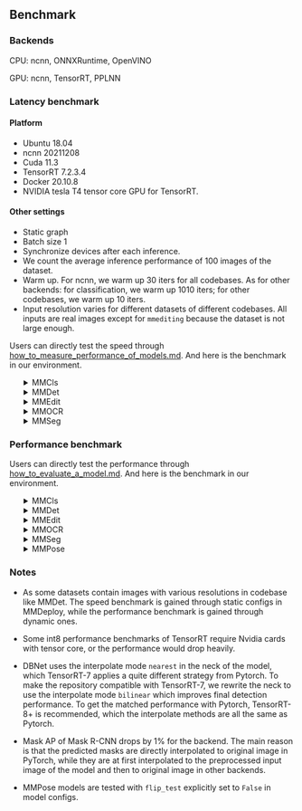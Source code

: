 ## Benchmark

### Backends
CPU: ncnn, ONNXRuntime, OpenVINO

GPU: ncnn, TensorRT, PPLNN

### Latency benchmark
#### Platform
- Ubuntu 18.04
- ncnn 20211208
- Cuda 11.3
- TensorRT 7.2.3.4
- Docker 20.10.8
- NVIDIA tesla T4 tensor core GPU for TensorRT.

#### Other settings
- Static graph
- Batch size 1
- Synchronize devices after each inference.
- We count the average inference performance of 100 images of the dataset.
- Warm up. For ncnn, we warm up 30 iters for all codebases. As for other backends: for classification, we warm up 1010 iters; for other codebases, we warm up 10 iters.
- Input resolution varies for different datasets of different codebases. All inputs are real images except for `mmediting` because the dataset is not large enough.


Users can directly test the speed through [how_to_measure_performance_of_models.md](tutorials/how_to_measure_performance_of_models.md). And here is the benchmark in our environment.
<details>
<summary style="margin-left: 25px;">MMCls</summary>
<div style="margin-left: 25px;">

<table class="docutils">
<thead>
  <tr>
    <th align="center" colspan="3">MMCls</th>
    <th align="center" colspan="12">TensorRT</th>
    <th align="center" colspan="2">PPLNN</th>
    <th align="center" colspan="4">NCNN</th>
    <th></th>
  </tr>
</thead>
<tbody>
  <tr>
    <td align="center" rowspan="3">Model</td>
    <td align="center" rowspan="3">Dataset</td>
    <td align="center" rowspan="3">Input</td>
    <td align="center" colspan="6">T4</td>
    <td align="center" colspan="4">JetsonNano2GB</td>
    <td align="center" colspan="2">Jetson TX2</td>
    <td align="center" colspan="2">T4</td>
    <td align="center" colspan="2">SnapDragon888</td>
    <td align="center" colspan="2">Adreno660</td>
    <td rowspan="3">model config file</td>
  </tr>
  <tr>
    <td align="center" colspan="2">fp32</td>
    <td align="center" colspan="2">fp16</td>
    <td align="center" colspan="2">int8</td>
    <td align="center" colspan="2">fp32</td>
    <td align="center" colspan="2">fp16</td>
    <td align="center" colspan="2">fp32</td>
    <td align="center" colspan="2">fp16</td>
    <td align="center" colspan="2">fp32</td>
    <td align="center" colspan="2">fp32</td>
  </tr>
  <tr>
    <td align="center">latency (ms)</td>
    <td align="center">FPS</td>
    <td align="center">latency (ms)</td>
    <td align="center">FPS</td>
    <td align="center">latency (ms)</td>
    <td align="center">FPS</td>
    <td align="center">latency (ms)</td>
    <td align="center">FPS</td>
    <td align="center">latency (ms)</td>
    <td align="center">FPS</td>
    <td align="center">latency (ms)</td>
    <td align="center">FPS</td>
    <td align="center">latency (ms)</td>
    <td align="center">FPS</td>
    <td align="center">latency (ms)</td>
    <td align="center">FPS</td>
    <td align="center">latency (ms)</td>
    <td align="center">FPS</td>
  </tr>
  <tr>
    <td align="center">ResNet</td>
    <td align="center">ImageNet</td>
    <td align="center">1x3x224x224</td>
    <td align="center">2.97</td>
    <td align="center">336.90</td>
    <td align="center">1.26</td>
    <td align="center">791.89</td>
    <td align="center">1.21</td>
    <td align="center">829.66</td>
    <td align="center">59.32</td>
    <td align="center">16.86</td>
    <td align="center">30.54</td>
    <td align="center">32.75</td>
    <td align="center">24.13</td>
    <td align="center">41.44</td>
    <td align="center">1.30</td>
    <td align="center">768.28</td>
    <td align="center">33.91</td>
    <td align="center">29.49</td>
    <td align="center">25.93</td>
    <td align="center">38.57</td>
    <td>$MMCLS_DIR/configs/resnet/resnet50_b32x8_imagenet.py</td>
  </tr>
  <tr>
    <td align="center">ResNeXt</td>
    <td align="center">ImageNet</td>
    <td align="center">1x3x224x224</td>
    <td align="center">4.31</td>
    <td align="center">231.93</td>
    <td align="center">1.42</td>
    <td align="center">703.42</td>
    <td align="center">1.37</td>
    <td align="center">727.42</td>
    <td align="center">88.10</td>
    <td align="center">11.35</td>
    <td align="center">49.18</td>
    <td align="center">20.13</td>
    <td align="center">37.45</td>
    <td align="center">26.70</td>
    <td align="center">1.36</td>
    <td align="center">737.67</td>
    <td align="center">133.44</td>
    <td align="center">7.49</td>
    <td align="center">69.38</td>
    <td align="center">14.41</td>
    <td>$MMCLS_DIR/configs/resnext/resnext50_32x4d_b32x8_imagenet.py</td>
  </tr>
  <tr>
    <td align="center">SE-ResNet</td>
    <td align="center">ImageNet</td>
    <td align="center">1x3x224x224</td>
    <td align="center">3.41</td>
    <td align="center">293.64</td>
    <td align="center">1.66</td>
    <td align="center">600.73</td>
    <td align="center">1.51</td>
    <td align="center">662.90</td>
    <td align="center">74.59</td>
    <td align="center">13.41</td>
    <td align="center">48.78</td>
    <td align="center">20.50</td>
    <td align="center">29.62</td>
    <td align="center">33.76</td>
    <td align="center">1.91</td>
    <td align="center">524.07</td>
    <td align="center">107.84</td>
    <td align="center">9.27</td>
    <td align="center">80.85</td>
    <td align="center">12.37</td>
    <td>$MMCLS_DIR/configs/seresnet/seresnet50_b32x8_imagenet.py</td>
  </tr>
  <tr>
    <td align="center">ShuffleNetV2</td>
    <td align="center">ImageNet</td>
    <td align="center">1x3x224x224</td>
    <td align="center">1.37</td>
    <td align="center">727.94</td>
    <td align="center">1.19</td>
    <td align="center">841.36</td>
    <td align="center">1.13</td>
    <td align="center">883.47</td>
    <td align="center">15.26</td>
    <td align="center">65.54</td>
    <td align="center">10.23</td>
    <td align="center">97.77</td>
    <td align="center">7.37</td>
    <td align="center">135.73</td>
    <td align="center">4.69</td>
    <td align="center">213.33</td>
    <td align="center">9.55</td>
    <td align="center">104.71</td>
    <td align="center">10.66</td>
    <td align="center">93.81</td>
    <td>$MMCLS_DIR/configs/shufflenet_v2/shufflenet_v2_1x_b64x16_linearlr_bn_nowd_imagenet.py</td>
  </tr>
</tbody>
</table>

</div>
</details>

<details>
<summary style="margin-left: 25px;">MMDet</summary>
<div style="margin-left: 25px;">

<table class="docutils">
<thead>
  <tr>
    <th align="center" colspan="3">MMDet</th>
    <th align="center" colspan="8">TensorRT</th>
    <th align="center" colspan="2">PPLNN</th>
    <th></th>
  </tr>
</thead>
<tbody>
  <tr>
    <td align="center" rowspan="3">Model</td>
    <td align="center" rowspan="3">Dataset</td>
    <td align="center" rowspan="3">Input</td>
    <td align="center" colspan="6">T4</td>
    <td align="center" colspan="2">Jetson TX2</td>
    <td align="center" colspan="2">T4</td>
    <td rowspan="3">model config file</td>
  </tr>
  <tr>
    <td align="center" colspan="2">fp32</td>
    <td align="center" colspan="2">fp16</td>
    <td align="center" colspan="2">int8</td>
    <td align="center" colspan="2">fp32</td>
    <td align="center" colspan="2">fp16</td>
  </tr>
  <tr>
    <td align="center">latency (ms)</td>
    <td align="center">FPS</td>
    <td align="center">latency (ms)</td>
    <td align="center">FPS</td>
    <td align="center">latency (ms)</td>
    <td align="center">FPS</td>
    <td align="center">latency (ms)</td>
    <td align="center">FPS</td>
    <td align="center">latency (ms)</td>
    <td align="center">FPS</td>
  </tr>
  <tr>
    <td align="center">YOLOv3</td>
    <td align="center">COCO</td>
    <td align="center">1x3x320x320</td>
    <td align="center">14.76</td>
    <td align="center">67.76</td>
    <td align="center">24.92</td>
    <td align="center">40.13</td>
    <td align="center">24.92</td>
    <td align="center">40.13</td>
    <td align="center">-</td>
    <td align="center">-</td>
    <td align="center">18.07</td>
    <td align="center">55.35</td>
    <td>$MMDET_DIR/configs/yolo/yolov3_d53_320_273e_coco.py</td>
  </tr>
  <tr>
    <td align="center">SSD-Lite</td>
    <td align="center">COCO</td>
    <td align="center">1x3x320x320</td>
    <td align="center">8.84</td>
    <td align="center">113.12</td>
    <td align="center">9.21</td>
    <td align="center">108.56</td>
    <td align="center">8.04</td>
    <td align="center">124.38</td>
    <td align="center">1.28</td>
    <td align="center">1.28</td>
    <td align="center">19.72</td>
    <td align="center">50.71</td>
    <td>$MMDET_DIR/configs/ssd/ssdlite_mobilenetv2_scratch_600e_coco.py</td>
  </tr>
  <tr>
    <td align="center">RetinaNet</td>
    <td align="center">COCO</td>
    <td align="center">1x3x800x1344</td>
    <td align="center">97.09</td>
    <td align="center">10.30</td>
    <td align="center">25.79</td>
    <td align="center">38.78</td>
    <td align="center">16.88</td>
    <td align="center">59.23</td>
    <td align="center">780.48</td>
    <td align="center">1.28</td>
    <td align="center">38.34</td>
    <td align="center">26.08</td>
    <td>$MMDET_DIR/configs/retinanet/retinanet_r50_fpn_1x_coco.py</td>
  </tr>
  <tr>
    <td align="center">FCOS</td>
    <td align="center">COCO</td>
    <td align="center">1x3x800x1344</td>
    <td align="center">84.06</td>
    <td align="center">11.90</td>
    <td align="center">23.15</td>
    <td align="center">43.20</td>
    <td align="center">17.68</td>
    <td align="center">56.57</td>
    <td align="center">-</td>
    <td align="center">-</td>
    <td align="center">-</td>
    <td align="center">-</td>
    <td>$MMDET_DIR/configs/fcos/fcos_r50_caffe_fpn_gn-head_1x_coco.py</td>
  </tr>
  <tr>
    <td align="center">FSAF</td>
    <td align="center">COCO</td>
    <td align="center">1x3x800x1344</td>
    <td align="center">82.96</td>
    <td align="center">12.05</td>
    <td align="center">21.02</td>
    <td align="center">47.58</td>
    <td align="center">13.50</td>
    <td align="center">74.08</td>
    <td align="center">-</td>
    <td align="center">-</td>
    <td align="center">30.41</td>
    <td align="center">32.89</td>
    <td>$MMDET_DIR/configs/fsaf/fsaf_r50_fpn_1x_coco.py</td>
  </tr>
  <tr>
    <td align="center">Faster-RCNN</td>
    <td align="center">COCO</td>
    <td align="center">1x3x800x1344</td>
    <td align="center">88.08</td>
    <td align="center">11.35</td>
    <td align="center">26.52</td>
    <td align="center">37.70</td>
    <td align="center">19.14</td>
    <td align="center">52.23</td>
    <td align="center">733.81</td>
    <td align="center">1.36</td>
    <td align="center">65.40</td>
    <td align="center">15.29</td>
    <td>$MMDET_DIR/configs/faster_rcnn/faster_rcnn_r50_fpn_1x_coco.py</td>
  </tr>
  <tr>
    <td align="center">Mask-RCNN</td>
    <td align="center">COCO</td>
    <td align="center">1x3x800x1344</td>
    <td align="center">104.83</td>
    <td align="center">9.54</td>
    <td align="center">58.27</td>
    <td align="center">17.16</td>
    <td align="center">-</td>
    <td align="center">-</td>
    <td align="center">-</td>
    <td align="center">-</td>
    <td align="center">86.80</td>
    <td align="center">11.52</td>
    <td>$MMDET_DIR/configs/mask_rcnn/mask_rcnn_r50_fpn_1x_coco.py</td>
  </tr>
</tbody>
</table>
<table class="docutils">
<thead>
  <tr>
    <th align="center" colspan="3">MMDet</th>
    <th align="center" colspan="4">NCNN</th>
    <th align="center"></th>
  </tr>
</thead>
<tbody>
  <tr>
    <td align="center" rowspan="3">Model</td>
    <td align="center" rowspan="3">Dataset</td>
    <td align="center" rowspan="3">Input</td>
    <td align="center" colspan="2">SnapDragon888</td>
    <td align="center" colspan="2">Adreno660</td>
    <td rowspan="3">model config file</td>
  </tr>
  <tr>
    <td align="center" colspan="2">fp32</td>
    <td align="center" colspan="2">fp32</td>
  </tr>
  <tr>
    <td align="center">latency (ms)</td>
    <td align="center">FPS</td>
    <td align="center">latency (ms)</td>
    <td align="center">FPS</td>
  </tr>
  <tr>
    <td align="center">MobileNetv2-YOLOv3</td>
    <td align="center">COCO</td>
    <td align="center">1x3x320x320</td>
    <td align="center">48.57</td>
    <td align="center">20.59</td>
    <td align="center">66.55</td>
    <td align="center">15.03</td>
    <td>$MMDET_DIR/configs/yolo/yolov3_mobilenetv2_mstrain-416_300e_coco.py</td>
  </tr>
  <tr>
    <td align="center">SSD-Lite</td>
    <td align="center">COCO</td>
    <td align="center">1x3x320x320</td>
    <td align="center">44.91</td>
    <td align="center">22.27</td>
    <td align="center">66.19</td>
    <td align="center">15.11</td>
    <td>$MMDET_DIR/configs/ssd/ssdlite_mobilenetv2_scratch_600e_coco.py</td>
  </tr>
  <tr>
    <td align="center">YOLOX</td>
    <td align="center">COCO</td>
    <td align="center">1x3x416x416</td>
    <td align="center">111.60</td>
    <td align="center">8.96</td>
    <td align="center">134.50</td>
    <td align="center">7.43</td>
    <td>$MMDET_DIR/configs/yolox/yolox_tiny_8x8_300e_coco.py</td>
  </tr>
</tbody>
</table>
</div>
</details>

<details>
<summary style="margin-left: 25px;">MMEdit</summary>
<div style="margin-left: 25px;">

<table class="docutils">
<thead>
  <tr>
    <th align="center" colspan="2">MMEdit</th>
    <th align="center" colspan="8">TensorRT</th>
    <th align="center" colspan="2">PPLNN</th>
    <th></th>
  </tr>
</thead>
<tbody>
  <tr>
    <td align="center" rowspan="3">Model</td>
    <td align="center" rowspan="3">Input</td>
    <td align="center" colspan="6">T4</td>
    <td align="center" colspan="2">Jetson TX2</td>
    <td align="center" colspan="2">T4</td>
    <td rowspan="3">model config file</td>
  </tr>
  <tr>
    <td align="center" colspan="2">fp32</td>
    <td align="center" colspan="2">fp16</td>
    <td align="center" colspan="2">int8</td>
    <td align="center" colspan="2">fp32</td>
    <td align="center" colspan="2">fp16</td>
  </tr>
  <tr>
    <td align="center">latency (ms)</td>
    <td align="center">FPS</td>
    <td align="center">latency (ms)</td>
    <td align="center">FPS</td>
    <td align="center">latency (ms)</td>
    <td align="center">FPS</td>
    <td align="center">latency (ms)</td>
    <td align="center">FPS</td>
    <td align="center">latency (ms)</td>
    <td align="center">FPS</td>
  </tr>
  <tr>
    <td align="center">ESRGAN</td>
    <td align="center">1x3x32x32</td>
    <td align="center">12.64</td>
    <td align="center">79.14</td>
    <td align="center">12.42</td>
    <td align="center">80.50</td>
    <td align="center">12.45</td>
    <td align="center">80.35</td>
    <td align="center">-</td>
    <td align="center">-</td>
    <td align="center">7.67</td>
    <td align="center">130.39</td>
    <td>$MMEDIT_DIR/configs/restorers/esrgan/esrgan_psnr_x4c64b23g32_g1_1000k_div2k.py</td>
  </tr>
  <tr>
    <td align="center">SRCNN</td>
    <td align="center">1x3x32x32</td>
    <td align="center">0.70</td>
    <td align="center">1436.47</td>
    <td align="center">0.35</td>
    <td align="center">2836.62</td>
    <td align="center">0.26</td>
    <td align="center">3850.45</td>
    <td align="center">58.86</td>
    <td align="center">16.99</td>
    <td align="center">0.56</td>
    <td align="center">1775.11</td>
    <td>$MMEDIT_DIR/configs/restorers/srcnn/srcnn_x4k915_g1_1000k_div2k.py</td>
  </tr>
</tbody>
</table>

</div>
</details>

<details>
<summary style="margin-left: 25px;">MMOCR</summary>
<div style="margin-left: 25px;">
<table class="docutils">
<thead>
  <tr>
    <th align="center" colspan="3">MMOCR</th>
    <th align="center" colspan="6">TensorRT</th>
    <th align="center" colspan="2">PPLNN</th>
    <th align="center" colspan="4">NCNN</th>
    <th align="center"></th>
  </tr>
</thead>
<tbody>
  <tr>
    <td align="center" rowspan="3">Model</td>
    <td align="center" rowspan="3">Dataset</td>
    <td align="center" rowspan="3">Input</td>
    <td align="center" colspan="6">T4</td>
    <td align="center" colspan="2">T4</td>
    <td align="center" colspan="2">SnapDragon888</td>
    <td align="center" colspan="2">Adreno660</td>
    <td rowspan="3">model config file</td>
  </tr>
  <tr>
    <td align="center" colspan="2">fp32</td>
    <td align="center" colspan="2">fp16</td>
    <td align="center" colspan="2">int8</td>
    <td align="center" colspan="2">fp16</td>
    <td align="center" colspan="2">fp32</td>
    <td align="center" colspan="2">fp32</td>
  </tr>
  <tr>
    <td align="center">latency (ms)</td>
    <td align="center">FPS</td>
    <td align="center">latency (ms)</td>
    <td align="center">FPS</td>
    <td align="center">latency (ms)</td>
    <td align="center">FPS</td>
    <td align="center">latency (ms)</td>
    <td align="center">FPS</td>
    <td align="center">latency (ms)</td>
    <td align="center">FPS</td>
    <td align="center">latency (ms)</td>
    <td align="center">FPS</td>
  </tr>
    <tr>
    <td align="center">DBNet</td>
    <td align="center">ICDAR2015</td>
    <td align="center">1x3x640x640</td>
    <td align="center">10.70</td>
    <td align="center">93.43</td>
    <td align="center">5.62</td>
    <td align="center">177.78</td>
    <td align="center">5.00</td>
    <td align="center">199.85</td>
    <td align="center">34.84</td>
    <td align="center">28.70</td>
    <td align="center">-</td>
    <td align="center">-</td>
    <td align="center">-</td>
    <td align="center">-</td>
    <td>$MMOCR_DIR/configs/textdet/dbnet/dbnet_r18_fpnc_1200e_icdar2015.py</td>
  </tr>
  <tr>
    <td align="center">CRNN</td>
    <td align="center">IIIT5K</td>
    <td align="center">1x1x32x32</td>
    <td align="center">1.93 </td>
    <td align="center">518.28</td>
    <td align="center">1.40</td>
    <td align="center">713.88</td>
    <td align="center">1.36</td>
    <td align="center">736.79</td>
    <td align="center">-</td>
    <td align="center">-</td>
    <td align="center">10.57</td>
    <td align="center">94.64</td>
    <td align="center">20.00</td>
    <td align="center">50.00</td>
    <td>$MMOCR_DIR/configs/textrecog/crnn/crnn_academic_dataset.py</td>
</tbody>
</table>
</div>
</details>

<details>
<summary style="margin-left: 25px;">MMSeg</summary>
<div style="margin-left: 25px;">

<table class="docutils">
<thead>
  <tr>
    <th align="center" colspan="3">MMSeg</th>
    <th align="center" colspan="8">TensorRT</th>
    <th align="center" colspan="2">PPLNN</th>
    <th></th>
  </tr>
</thead>
<tbody>
  <tr>
    <td align="center" rowspan="3">Model</td>
    <td align="center" rowspan="3">Dataset</td>
    <td align="center" rowspan="3">Input</td>
    <td align="center" colspan="6">T4</td>
    <td align="center" colspan="2">Jetson TX2</td>
    <td align="center" colspan="2">T4</td>
    <td rowspan="3">model config file</td>
  </tr>
  <tr>
    <td align="center" colspan="2">fp32</td>
    <td align="center" colspan="2">fp16</td>
    <td align="center" colspan="2">int8</td>
    <td align="center" colspan="2">fp32</td>
    <td align="center" colspan="2">fp16</td>
  </tr>
  <tr>
    <td align="center">latency (ms)</td>
    <td align="center">FPS</td>
    <td align="center">latency (ms)</td>
    <td align="center">FPS</td>
    <td align="center">latency (ms)</td>
    <td align="center">FPS</td>
    <td align="center">latency (ms)</td>
    <td align="center">FPS</td>
    <td align="center">latency (ms)</td>
    <td align="center">FPS</td>
  </tr>
  <tr>
    <td align="center">FCN</td>
    <td align="center">Cityscapes</td>
    <td align="center">1x3x512x1024</td>
    <td align="center">128.42</td>
    <td align="center">7.79</td>
    <td align="center">23.97</td>
    <td align="center">41.72</td>
    <td align="center">18.13</td>
    <td align="center">55.15</td>
    <td align="center">1682.54</td>
    <td align="center">0.59</td>
    <td align="center">27.00</td>
    <td align="center">37.04</td>
    <td>$MMSEG_DIR/configs/fcn/fcn_r50-d8_512x1024_40k_cityscapes.py</td>
  </tr>
  <tr>
    <td align="center">PSPNet</td>
    <td align="center">Cityscapes</td>
    <td align="center">1x3x512x1024</td>
    <td align="center">119.77</td>
    <td align="center">8.35</td>
    <td align="center">24.10</td>
    <td align="center">41.49</td>
    <td align="center">16.33</td>
    <td align="center">61.23</td>
    <td align="center">1586.19</td>
    <td align="center">0.63</td>
    <td align="center">27.26</td>
    <td align="center">36.69</td>
    <td>$MMSEG_DIR/configs/pspnet/pspnet_r50-d8_512x1024_80k_cityscapes.py</td>
  </tr>
  <tr>
    <td align="center">DeepLabV3</td>
    <td align="center">Cityscapes</td>
    <td align="center">1x3x512x1024</td>
    <td align="center">226.75</td>
    <td align="center">4.41</td>
    <td align="center">31.80</td>
    <td align="center">31.45</td>
    <td align="center">19.85</td>
    <td align="center">50.38</td>
    <td align="center">-</td>
    <td align="center">-</td>
    <td align="center">36.01</td>
    <td align="center">27.77</td>
    <td>$MMSEG_DIR/configs/deeplabv3/deeplabv3_r50-d8_512x1024_80k_cityscapes.py</td>
  </tr>
  <tr>
    <td align="center">DeepLabV3+</td>
    <td align="center">Cityscapes</td>
    <td align="center">1x3x512x1024</td>
    <td align="center">151.25</td>
    <td align="center">6.61</td>
    <td align="center">47.03</td>
    <td align="center">21.26</td>
    <td align="center">50.38</td>
    <td align="center">26.67</td>
    <td align="center">2534.96</td>
    <td align="center">0.39</td>
    <td align="center">34.80</td>
    <td align="center">28.74</td>
    <td>$MMSEG_DIR/configs/deeplabv3plus/deeplabv3plus_r50-d8_512x1024_80k_cityscapes.py</td>
  </tr>
</tbody>
</table>

</div>
</details>

### Performance benchmark

Users can directly test the performance through [how_to_evaluate_a_model.md](tutorials/how_to_evaluate_a_model.md). And here is the benchmark in our environment.

<details>
<summary style="margin-left: 25px;">MMCls</summary>
<div style="margin-left: 25px;">

<table class="docutils">
<thead>
  <tr>
    <th align="center" colspan="3">MMCls</th>
    <th align="center">PyTorch</th>
    <th align="center">TorchScript</th>
    <th align="center">ONNX Runtime</th>
    <th align="center" colspan="3">TensorRT</th>
    <th align="center">PPLNN</th>
    <th align="center"></th>
  </tr>
</thead>
<tbody>
  <tr>
    <td align="center">Model</td>
    <td align="center">Task</td>
    <td align="center">Metrics</td>
    <td align="center">fp32</td>
    <td align="center">seresnet</td>
    <td align="center">fp32</td>
    <td align="center">fp32</td>
    <td align="center">fp16</td>
    <td align="center">int8</td>
    <td align="center">fp16</td>
    <td>model config file</td>
  </tr>
  <tr>
    <td align="center" rowspan="2">ResNet-18</td>
    <td align="center" rowspan="2">Classification</td>
    <td align="center">top-1</td>
    <td align="center">69.90</td>
    <td align="center">69.90</td>
    <td align="center">69.88</td>
    <td align="center">69.88</td>
    <td align="center">69.86</td>
    <td align="center">69.86</td>
    <td align="center">69.86</td>
    <td rowspan="2">$MMCLS_DIR/configs/resnet/resnet18_b32x8_imagenet.py</td>
  </tr>
  <tr>
    <td align="center">top-5</td>
    <td align="center">89.43</td>
    <td align="center">89.43</td>
    <td align="center">89.34</td>
    <td align="center">89.34</td>
    <td align="center">89.33</td>
    <td align="center">89.38</td>
    <td align="center">89.34</td>
  </tr>
  <tr>
    <td align="center" rowspan="2">ResNeXt-50</td>
    <td align="center" rowspan="2">Classification</td>
    <td align="center">top-1</td>
    <td align="center">77.90</td>
    <td align="center">77.90</td>
    <td align="center">77.90</td>
    <td align="center">77.90</td>
    <td align="center">-</td>
    <td align="center">77.78</td>
    <td align="center">77.89</td>
    <td rowspan="2">$MMCLS_DIR/configs/resnext/resnext50_32x4d_b32x8_imagenet.py</td>
  </tr>
  <tr>
    <td align="center">top-5</td>
    <td align="center">93.66</td>
    <td align="center">93.66</td>
    <td align="center">93.66</td>
    <td align="center">93.66</td>
    <td align="center">-</td>
    <td align="center">93.64</td>
    <td align="center">93.65</td>
  </tr>
  <tr>
    <td align="center" rowspan="2">SE-ResNet-50</td>
    <td align="center" rowspan="2">Classification</td>
    <td align="center">top-1</td>
    <td align="center">77.74</td>
    <td align="center">77.74</td>
    <td align="center">77.74</td>
    <td align="center">77.74</td>
    <td align="center">77.75</td>
    <td align="center">77.63</td>
    <td align="center">77.73</td>
    <td rowspan="2">$MMCLS_DIR/configs/resnext/resnext50_32x4d_b32x8_imagenet.py</td>
  </tr>
  <tr>
    <td align="center">top-5</td>
    <td align="center">93.84</td>
    <td align="center">93.84</td>
    <td align="center">93.84</td>
    <td align="center">93.84</td>
    <td align="center">93.83</td>
    <td align="center">93.72</td>
    <td align="center">93.84</td>
  </tr>
  <tr>
    <td align="center" rowspan="2">ShuffleNetV1 1.0x</td>
    <td align="center" rowspan="2">Classification</td>
    <td align="center">top-1</td>
    <td align="center">68.13</td>
    <td align="center">68.13</td>
    <td align="center">68.13</td>
    <td align="center">68.13</td>
    <td align="center">68.13</td>
    <td align="center">67.71</td>
    <td align="center">68.11</td>
    <td rowspan="2">$MMCLS_DIR/configs/shufflenet_v1/shufflenet_v1_1x_b64x16_linearlr_bn_nowd_imagenet.py</td>
  </tr>
  <tr>
    <td align="center">top-5</td>
    <td align="center">87.81</td>
    <td align="center">87.81</td>
    <td align="center">87.81</td>
    <td align="center">87.81</td>
    <td align="center">87.81</td>
    <td align="center">87.58</td>
    <td align="center">87.80</td>
  </tr>
  <tr>
    <td align="center" rowspan="2">ShuffleNetV2 1.0x</td>
    <td align="center" rowspan="2">Classification</td>
    <td align="center">top-1</td>
    <td align="center">69.55</td>
    <td align="center">69.55</td>
    <td align="center">69.55</td>
    <td align="center">69.55</td>
    <td align="center">69.54</td>
    <td align="center">69.10</td>
    <td align="center">69.54</td>
    <td rowspan="2">$MMCLS_DIR/configs/shufflenet_v2/shufflenet_v2_1x_b64x16_linearlr_bn_nowd_imagenet.py</td>
  </tr>
  <tr>
    <td align="center">top-5</td>
    <td align="center">88.92</td>
    <td align="center">88.92</td>
    <td align="center">88.92</td>
    <td align="center">88.92</td>
    <td align="center">88.91</td>
    <td align="center">88.58</td>
    <td align="center">88.92</td>
  </tr>
  <tr>
    <td align="center" rowspan="2">MobileNet V2</td>
    <td align="center" rowspan="2">Classification</td>
    <td align="center">top-1</td>
    <td align="center">71.86</td>
    <td align="center">71.86</td>
    <td align="center">71.86</td>
    <td align="center">71.86</td>
    <td align="center">71.87</td>
    <td align="center">70.91</td>
    <td align="center">71.84</td>
    <td rowspan="2">$MMEDIT_DIR/configs/restorers/real_esrgan/realesrnet_c64b23g32_12x4_lr2e-4_1000k_df2k_ost.py</td>
  </tr>
  <tr>
    <td align="center">top-5</td>
    <td align="center">90.42</td>
    <td align="center">90.42</td>
    <td align="center">90.42</td>
    <td align="center">90.42</td>
    <td align="center">90.40</td>
    <td align="center">89.85</td>
    <td align="center">90.41</td>
  </tr>
</tbody>
</table>
</div>
</details>

<details>
<summary style="margin-left: 25px;">MMDet</summary>
<div style="margin-left: 25px;">
<table class="docutils">
<thead>
  <tr>
    <th align="center" colspan="4">MMDet</th>
    <th align="center">Pytorch</th>
    <th align="center">TorchScript</th>
    <th align="center">ONNXRuntime</th>
    <th align="center" colspan="3">TensorRT</th>
    <th align="center">PPLNN</th>
    <th align="center">OpenVINO</th>
    <th align="center"></th>
  </tr>
</thead>
<tbody>
  <tr>
    <td align="center">Model</td>
    <td align="center">Task</td>
    <td align="center">Dataset</td>
    <td align="center">Metrics</td>
    <td align="center">fp32</td>
    <td align="center">fp32</td>
    <td align="center">fp32</td>
    <td align="center">fp32</td>
    <td align="center">fp16</td>
    <td align="center">int8</td>
    <td align="center">fp16</td>
    <td align="center">fp32</td>
    <td>model config file</td>
  </tr>
  <tr>
    <td align="center">YOLOV3</td>
    <td align="center">Object Detection</td>
    <td align="center">COCO2017</td>
    <td align="center">box AP</td>
    <td align="center">33.7</td>
    <td align="center">33.7</td>
    <td align="center">-</td>
    <td align="center">33.5</td>
    <td align="center">33.5</td>
    <td align="center">33.5</td>
    <td align="center">-</td>
    <td align="center">-</td>
    <td>$MMDET_DIR/configs/yolo/yolov3_d53_320_273e_coco.py</td>
  </tr>
  <tr>
    <td align="center">SSD</td>
    <td align="center">Object Detection</td>
    <td align="center">COCO2017</td>
    <td align="center">box AP</td>
    <td align="center">25.5</td>
    <td align="center">25.5</td>
    <td align="center">-</td>
    <td align="center">25.5</td>
    <td align="center">25.5</td>
    <td align="center">-</td>
    <td align="center">-</td>
    <td align="center">-</td>
    <td>$MMDET_DIR/configs/ssd/ssd300_coco.py</td>
  </tr>
  <tr>
    <td align="center">RetinaNet</td>
    <td align="center">Object Detection</td>
    <td align="center">COCO2017</td>
    <td align="center">box AP</td>
    <td align="center">36.5</td>
    <td align="center">36.4</td>
    <td align="center">-</td>
    <td align="center">36.4</td>
    <td align="center">36.4</td>
    <td align="center">36.3</td>
    <td align="center">36.5</td>
    <td align="center">-</td>
    <td>$MMDET_DIR/configs/retinanet/retinanet_r50_fpn_1x_coco.py</td>
  </tr>
  <tr>
    <td align="center">FCOS</td>
    <td align="center">Object Detection</td>
    <td align="center">COCO2017</td>
    <td align="center">box AP</td>
    <td align="center">36.6</td>
    <td align="center">-</td>
    <td align="center">-</td>
    <td align="center">36.6</td>
    <td align="center">36.5</td>
    <td align="center">-</td>
    <td align="center">-</td>
    <td align="center">-</td>
    <td>$MMDET_DIR/configs/fcos/fcos_r50_caffe_fpn_gn-head_1x_coco.py</td>
  </tr>
  <tr>
    <td align="center">FSAF</td>
    <td align="center">Object Detection</td>
    <td align="center">COCO2017</td>
    <td align="center">box AP</td>
    <td align="center">37.4</td>
    <td align="center">37.4</td>
    <td align="center">-</td>
    <td align="center">37.4</td>
    <td align="center">37.4</td>
    <td align="center">37.2</td>
    <td align="center">37.4</td>
    <td align="center">-</td>
    <td>$MMDET_DIR/configs/fsaf/fsaf_r50_fpn_1x_coco.py</td>
  </tr>
  <tr>
    <td align="center">YOLOX</td>
    <td align="center">Object Detection</td>
    <td align="center">COCO2017</td>
    <td align="center">box AP</td>
    <td align="center">40.5</td>
    <td align="center">40.3</td>
    <td align="center">-</td>
    <td align="center">40.3</td>
    <td align="center">40.3</td>
    <td align="center">29.3</td>
    <td align="center">-</td>
    <td align="center">-</td>
    <td>$MMDET_DIR/configs/yolox/yolox_s_8x8_300e_coco.py</td>
  </tr>
  <tr>
    <td align="center">Faster R-CNN</td>
    <td align="center">Object Detection</td>
    <td align="center">COCO2017</td>
    <td align="center">box AP</td>
    <td align="center">37.4</td>
    <td align="center">37.3</td>
    <td align="center">-</td>
    <td align="center">37.3</td>
    <td align="center">37.3</td>
    <td align="center">37.1</td>
    <td align="center">37.3</td>
    <td align="center">-</td>
    <td>$MMDET_DIR/configs/faster_rcnn/faster_rcnn_r50_fpn_1x_coco.py</td>
  </tr>
  <tr>
    <td align="center">ATSS</td>
    <td align="center">Object Detection</td>
    <td align="center">COCO2017</td>
    <td align="center">box AP</td>
    <td align="center">39.4</td>
    <td align="center">-</td>
    <td align="center">-</td>
    <td align="center">39.4</td>
    <td align="center">39.4</td>
    <td align="center">-</td>
    <td align="center">-</td>
    <td align="center">-</td>
    <td>$MMDET_DIR/configs/atss/atss_r50_fpn_1x_coco.py</td>
  </tr>
  <tr>
    <td align="center">Cascade R-CNN</td>
    <td align="center">Object Detection</td>
    <td align="center">COCO2017</td>
    <td align="center">box AP</td>
    <td align="center">40.4</td>
    <td align="center">-</td>
    <td align="center">-</td>
    <td align="center">40.4</td>
    <td align="center">40.4</td>
    <td align="center">-</td>
    <td align="center">40.4</td>
    <td align="center">-</td>
    <td>$MMDET_DIR/configs/cascade_rcnn/cascade_rcnn_r50_caffe_fpn_1x_coco.py</td>
  </tr>
  <tr>
    <td align="center">GFL</td>
    <td align="center">Object Detection</td>
    <td align="center">COCO2017</td>
    <td align="center">box AP</td>
    <td align="center">40.2</td>
    <td align="center">-</td>
    <td align="center">40.2</td>
    <td align="center">40.2</td>
    <td align="center">40.0</td>
    <td align="center">-</td>
    <td align="center">-</td>
    <td>$MMDET_DIR/configs/gfl/gfl_r50_fpn_1x_coco.py</td>
  </tr>
  <tr>
    <td align="center" rowspan="2">Mask R-CNN</td>
    <td align="center" rowspan="2">Instance Segmentation</td>
    <td align="center" rowspan="2">COCO2017</td>
    <td align="center">box AP</td>
    <td align="center">38.2</td>
    <td align="center">38.1</td>
    <td align="center">-</td>
    <td align="center">38.1</td>
    <td align="center">38.1</td>
    <td align="center">-</td>
    <td align="center">38.0</td>
    <td align="center">-</td>
    <td rowspan="2">$MMDET_DIR/configs/mask_rcnn/mask_rcnn_r50_fpn_1x_coco.py</td>
  </tr>
  <tr>
    <td align="center">mask AP</td>
    <td align="center">34.7</td>
    <td align="center">34.7</td>
    <td align="center">-</td>
    <td align="center">33.7</td>
    <td align="center">33.7</td>
    <td align="center">-</td>
    <td align="center">-</td>
    <td align="center">-</td>
  </tr>
</tbody>
</table>
</div>
</details>

<details>
<summary style="margin-left: 25px;">MMEdit</summary>
<div style="margin-left: 25px;">
<table class="docutils">
<thead>
  <tr>
    <th align="center" colspan="4">MMEdit</th>
    <th align="center">Pytorch</th>
    <th align="center">TorchScript</th>
    <th align="center">ONNX Runtime</th>
    <th align="center" colspan="3">TensorRT</th>
    <th align="center">PPLNN</th>
    <th align="center"></th>
  </tr>
</thead>
<tbody>
  <tr>
    <td align="center">Model</td>
    <td align="center">Task</td>
    <td align="center">Dataset</td>
    <td align="center">Metrics</td>
    <td align="center">fp32</td>
    <td align="center">fp32</td>
    <td align="center">fp32</td>
    <td align="center">fp32</td>
    <td align="center">fp16</td>
    <td align="center">int8</td>
    <td align="center">fp16</td>
    <td>model config file</td>
  </tr>
  <tr>
    <td align="center" rowspan="2">SRCNN</td>
    <td align="center" rowspan="2">Super Resolution</td>
    <td align="center" rowspan="2">Set5</td>
    <td align="center">PSNR</td>
    <td align="center">28.4316</td>
    <td align="center">28.4120</td>
    <td align="center">28.4323</td>
    <td align="center">28.4323</td>
    <td align="center">28.4286</td>
    <td align="center">28.1995</td>
    <td align="center">28.4311</td>
    <td rowspan="2">$MMEDIT_DIR/configs/restorers/srcnn/srcnn_x4k915_g1_1000k_div2k.py</td>
  </tr>
  <tr>
    <td align="center">SSIM</td>
    <td align="center">0.8099</td>
    <td align="center">0.8106</td>
    <td align="center">0.8097</td>
    <td align="center">0.8097</td>
    <td align="center">0.8096</td>
    <td align="center">0.7934</td>
    <td align="center">0.8096</td>
  </tr>
  <tr>
    <td align="center" rowspan="2">ESRGAN</td>
    <td align="center" rowspan="2">Super Resolution</td>
    <td align="center" rowspan="2">Set5</td>
    <td align="center">PSNR</td>
    <td align="center">28.2700</td>
    <td align="center">28.2619</td>
    <td align="center">28.2592</td>
    <td align="center">28.2592</td>
    <td align="center"> - </td>
    <td align="center"> - </td>
    <td align="center">28.2624</td>
    <td rowspan="2">$MMEDIT_DIR/configs/restorers/esrgan/esrgan_x4c64b23g32_g1_400k_div2k.py</td>
  </tr>
  <tr>
    <td align="center">SSIM</td>
    <td align="center">0.7778</td>
    <td align="center">0.7784</td>
    <td align="center">0.7764</td>
    <td align="center">0.7774</td>
    <td align="center"> - </td>
    <td align="center"> - </td>
    <td align="center">0.7765</td>
  </tr>
  <tr>
    <td align="center" rowspan="2">ESRGAN-PSNR</td>
    <td align="center" rowspan="2">Super Resolution</td>
    <td align="center" rowspan="2">Set5</td>
    <td align="center">PSNR</td>
    <td align="center">30.6428</td>
    <td align="center">30.6306</td>
    <td align="center">30.6444</td>
    <td align="center">30.6430</td>
    <td align="center"> - </td>
    <td align="center"> - </td>
    <td align="center">27.0426</td>
    <td rowspan="2">$MMEDIT_DIR/configs/restorers/esrgan/esrgan_psnr_x4c64b23g32_g1_1000k_div2k.py</td>
  </tr>
  <tr>
    <td align="center">SSIM</td>
    <td align="center">0.8559</td>
    <td align="center">0.8565</td>
    <td align="center">0.8558</td>
    <td align="center">0.8558</td>
    <td align="center"> - </td>
    <td align="center"> - </td>
    <td align="center">0.8557</td>
  </tr>
  <tr>
    <td align="center" rowspan="2">SRGAN</td>
    <td align="center" rowspan="2">Super Resolution</td>
    <td align="center" rowspan="2">Set5</td>
    <td align="center">PSNR</td>
    <td align="center">27.9499</td>
    <td align="center">27.9252</td>
    <td align="center">27.9408</td>
    <td align="center">27.9408</td>
    <td align="center"> - </td>
    <td align="center"> - </td>
    <td align="center">27.9388</td>
    <td rowspan="2">$MMEDIT_DIR/configs/restorers/srresnet_srgan/srgan_x4c64b16_g1_1000k_div2k.py</td>
  </tr>
  <tr>
    <td align="center">SSIM</td>
    <td align="center">0.7846</td>
    <td align="center">0.7851</td>
    <td align="center">0.7839</td>
    <td align="center">0.7839</td>
    <td align="center"> - </td>
    <td align="center"> - </td>
    <td align="center">0.7839</td>
  </tr>
  <tr>
    <td align="center" rowspan="2">SRResNet</td>
    <td align="center" rowspan="2">Super Resolution</td>
    <td align="center" rowspan="2">Set5</td>
    <td align="center">PSNR</td>
    <td align="center">30.2252</td>
    <td align="center">30.2069</td>
    <td align="center">30.2300</td>
    <td align="center">30.2300</td>
    <td align="center"> - </td>
    <td align="center"> - </td>
    <td align="center">30.2294</td>
    <td rowspan="2">$MMEDIT_DIR/configs/restorers/srresnet_srgan/msrresnet_x4c64b16_g1_1000k_div2k.py</td>
  </tr>
  <tr>
    <td align="center">SSIM</td>
    <td align="center">0.8491</td>
    <td align="center">0.8497</td>
    <td align="center">0.8488</td>
    <td align="center">0.8488</td>
    <td align="center"> - </td>
    <td align="center"> - </td>
    <td align="center">0.8488</td>
  </tr>
  <tr>
    <td align="center" rowspan="2">Real-ESRNet</td>
    <td align="center" rowspan="2">Super Resolution</td>
    <td align="center" rowspan="2">Set5</td>
    <td align="center">PSNR</td>
    <td align="center">28.0297</td>
    <td align="center">-</td>
    <td align="center">27.7016</td>
    <td align="center">27.7016</td>
    <td align="center"> - </td>
    <td align="center"> - </td>
    <td align="center">27.7049</td>
    <td rowspan="2">$MMEDIT_DIR/configs/restorers/real_esrgan/realesrnet_c64b23g32_12x4_lr2e-4_1000k_df2k_ost.py</td>
  </tr>
  <tr>
    <td align="center">SSIM</td>
    <td align="center">0.8236</td>
    <td align="center">-</td>
    <td align="center">0.8122</td>
    <td align="center">0.8122</td>
    <td align="center"> - </td>
    <td align="center"> - </td>
    <td align="center">0.8123</td>
  </tr>
  <tr>
    <td align="center" rowspan="2">EDSR</td>
    <td align="center" rowspan="2">Super Resolution</td>
    <td align="center" rowspan="2">Set5</td>
    <td align="center">PSNR</td>
    <td align="center">30.2223</td>
    <td align="center">30.2192</td>
    <td align="center">30.2214</td>
    <td align="center">30.2214</td>
    <td align="center">30.2211</td>
    <td align="center">30.1383</td>
    <td align="center">-</td>
    <td rowspan="2">$MMEDIT_DIR/configs/restorers/edsr/edsr_x4c64b16_g1_300k_div2k.py</td>
  </tr>
  <tr>
    <td align="center">SSIM</td>
    <td align="center">0.8500</td>
    <td align="center">0.8507</td>
    <td align="center">0.8497</td>
    <td align="center">0.8497</td>
    <td align="center">0.8497</td>
    <td align="center">0.8469</td>
    <td align="center"> - </td>
  </tr>
</tbody>
</table>
</div>
</details>

<details>
<summary style="margin-left: 25px;">MMOCR</summary>
<div style="margin-left: 25px;">
<table class="docutils">
<thead>
  <tr>
    <th align="center" colspan="4">MMOCR</th>
    <th align="center">Pytorch</th>
    <th align="center">TorchScript</th>
    <th align="center">ONNXRuntime</th>
    <th align="center" colspan="3">TensorRT</th>
    <th align="center">PPLNN</th>
    <th align="center">OpenVINO</th>
    <th align="center"></th>
  </tr>
</thead>
<tbody>
  <tr>
    <td align="center">Model</td>
    <td align="center">Task</td>
    <td align="center">Dataset</td>
    <td align="center">Metrics</td>
    <td align="center">fp32</td>
    <td align="center">fp32</td>
    <td align="center">fp32</td>
    <td align="center">fp32</td>
    <td align="center">fp16</td>
    <td align="center">int8</td>
    <td align="center">fp16</td>
    <td align="center">fp32</td>
    <td>model config file</td>
  </tr>
  <tr>
    <td align="center" rowspan="3">DBNet*</td>
    <td align="center" rowspan="3">TextDetection</td>
    <td align="center" rowspan="3">ICDAR2015</td>
    <td align="center">recall</td>
    <td align="center">0.7310</td>
    <td align="center">0.7308</td>
    <td align="center">0.7304</td>
    <td align="center">0.7198</td>
    <td align="center">0.7179</td>
    <td align="center">0.7111</td>
    <td align="center">0.7304</td>
    <td align="center">0.7309</td>
    <td align="center" rowspan="3">$MMOCR_DIR/configs/textdet/dbnet/dbnet_r18_fpnc_1200e_icdar2015.py</td>
  </tr>
  <tr>
    <td align="center">precision</td>
    <td align="center">0.8714</td>
    <td align="center">0.8718</td>
    <td align="center">0.8714</td>
    <td align="center">0.8677</td>
    <td align="center">0.8674</td>
    <td align="center">0.8688</td>
    <td align="center">0.8718</td>
    <td align="center">0.8714</td>
  </tr>
  <tr>
    <td align="center">hmean</td>
    <td align="center">0.7950</td>
    <td align="center">0.7949</td>
    <td align="center">0.7950</td>
    <td align="center">0.7868</td>
    <td align="center">0.7856</td>
    <td align="center">0.7821</td>
    <td align="center">0.7949</td>
    <td align="center">0.7950</td>
  </tr>
  <tr>
    <td align="center">CRNN</td>
    <td align="center">TextRecognition</td>
    <td align="center">IIIT5K</td>
    <td align="center">acc</td>
    <td align="center">0.8067</td>
    <td align="center">0.8067</td>
    <td align="center">0.8067</td>
    <td align="center">0.8067</td>
    <td align="center">0.8063</td>
    <td align="center">0.8067</td>
    <td align="center">0.8067</td>
    <td align="center">-</td>
    <td>$MMOCR_DIR/configs/textrecog/crnn/crnn_academic_dataset.py</td>
  </tr>
  <tr>
    <td align="center">SAR</td>
    <td align="center">TextRecognition</td>
    <td align="center">IIIT5K</td>
    <td align="center">acc</td>
    <td align="center">0.9517</td>
    <td align="center">-</td>
    <td align="center">0.9287</td>
    <td align="center">-</td>
    <td align="center">-</td>
    <td align="center">-</td>
    <td align="center">-</td>
    <td align="center">-</td>
    <td>$MMOCR_DIR/configs/textrecog/sar/sar_r31_parallel_decoder_academic.py</td>
  </tr>
</tbody>
</table>
</div>
</details>

<details>
<summary style="margin-left: 25px;">MMSeg</summary>
<div style="margin-left: 25px;">
<table class="docutils">
<thead>
  <tr>
    <th align="center" colspan="3">MMSeg</th>
    <th align="center">Pytorch</th>
    <th align="center">TorchScript</th>
    <th align="center">ONNXRuntime</th>
    <th align="center" colspan="3">TensorRT</th>
    <th align="center">PPLNN</th>
    <th align="center"></th>
  </tr>
</thead>
<tbody>
  <tr>
    <td align="center">Model</td>
    <td align="center">Dataset</td>
    <td align="center">Metrics</td>
    <td align="center">fp32</td>
    <td align="center">fp32</td>
    <td align="center">fp32</td>
    <td align="center">fp32</td>
    <td align="center">fp16</td>
    <td align="center">int8</td>
    <td align="center">fp16</td>
    <td>model config file</td>
  </tr>
  <tr>
    <td align="center">FCN</td>
    <td align="center">Cityscapes</td>
    <td align="center">mIoU</td>
    <td align="center">72.25</td>
    <td align="center">72.36</td>
    <td align="center">-</td>
    <td align="center">72.36</td>
    <td align="center">72.35</td>
    <td align="center">74.19</td>
    <td align="center">72.35</td>
    <td>$MMSEG_DIR/configs/fcn/fcn_r50-d8_512x1024_40k_cityscapes.py</td>
  </tr>
  <tr>
    <td align="center">PSPNet</td>
    <td align="center">Cityscapes</td>
    <td align="center">mIoU</td>
    <td align="center">78.55</td>
    <td align="center">78.66</td>
    <td align="center">-</td>
    <td align="center">78.26</td>
    <td align="center">78.24</td>
    <td align="center">77.97</td>
    <td align="center">78.09</td>
    <td>$MMSEG_DIR/configs/pspnet/pspnet_r50-d8_512x1024_80k_cityscapes.py</td>
  </tr>
  <tr>
    <td align="center">deeplabv3</td>
    <td align="center">Cityscapes</td>
    <td align="center">mIoU</td>
    <td align="center">79.09</td>
    <td align="center">79.12</td>
    <td align="center">-</td>
    <td align="center">79.12</td>
    <td align="center">79.12</td>
    <td align="center">78.96</td>
    <td align="center">79.12</td>
    <td>$MMSEG_DIR/configs/deeplabv3/deeplabv3_r50-d8_512x1024_40k_cityscapes.py</td>
  </tr>
  <tr>
    <td align="center">deeplabv3+</td>
    <td align="center">Cityscapes</td>
    <td align="center">mIoU</td>
    <td align="center">79.61</td>
    <td align="center">79.60</td>
    <td align="center">-</td>
    <td align="center">79.60</td>
    <td align="center">79.60</td>
    <td align="center">79.43</td>
    <td align="center">79.60</td>
    <td>$MMSEG_DIR/configs/deeplabv3plus/deeplabv3plus_r50-d8_512x1024_40k_cityscapes.py</td>
  </tr>
  <tr>
    <td align="center">Fast-SCNN</td>
    <td align="center">Cityscapes</td>
    <td align="center">mIoU</td>
    <td align="center">70.96</td>
    <td align="center">70.96</td>
    <td align="center">-</td>
    <td align="center">70.93</td>
    <td align="center">70.92</td>
    <td align="center">66.00</td>
    <td align="center">70.92</td>
    <td>$MMSEG_DIR/configs/fastscnn/fast_scnn_lr0.12_8x4_160k_cityscapes.py</td>
  </tr>
  <tr>
    <td align="center">UNet</td>
    <td align="center">Cityscapes</td>
    <td align="center">mIoU</td>
    <td align="center">69.10</td>
    <td align="center">-</td>
    <td align="center">-</td>
    <td align="center">69.10</td>
    <td align="center">69.10</td>
    <td align="center">68.95</td>
    <td align="center">-</td>
    <td>$MMSEG_DIR/configs/unet/fcn_unet_s5-d16_4x4_512x1024_160k_cityscapes.py</td>
  </tr>
</tbody>
</table>
</div>
</details>

<details>
<summary style="margin-left: 25px;">MMPose</summary>
<div style="margin-left: 25px;">
<table class="docutils">
<thead>
  <tr>
    <th align="center" colspan="4">MMpose</th>
    <th align="center">Pytorch</th>
    <th align="center">ONNXRuntime</th>
    <th align="center" colspan="2">TensorRT</th>
    <th align="center">PPLNN</th>
    <th align="center">OpenVINO</th>
    <th align="left">Model Config</th>
  </tr>
</thead>
<tbody>
  <tr>
    <td align="center">Model</td>
    <td align="center">Task</td>
    <td align="center">Dataset</td>
    <td align="center">Metrics</td>
    <td align="center">fp32</td>
    <td align="center">fp32</td>
    <td align="center">fp32</td>
    <td align="center">fp16</td>
    <td align="center">fp16</td>
    <td align="center">fp32</td>
    <td>model config file</td>
  </tr>
  <tr>
    <td align="center" rowspan="2">HRNet</td>
    <td align="center" rowspan="2">Pose Detection</td>
    <td align="center" rowspan="2">COCO</td>
    <td align="center">AP</td>
    <td align="center">0.748</td>
    <td align="center">0.748</td>
    <td align="center">0.748</td>
    <td align="center">0.748</td>
    <td align="center">-</td>
    <td align="center">0.748</td>
    <td rowspan="2">$MMPOSE_DIR/configs/body/2d_kpt_sview_rgb_img/topdown_heatmap/coco/hrnet_w48_coco_256x192.py</td>
  </tr>
  <tr>
    <td align="center">AR</td>
    <td align="center">0.802</td>
    <td align="center">0.802</td>
    <td align="center">0.802</td>
    <td align="center">0.802</td>
    <td align="center">-</td>
    <td align="center">0.802</td>
  </tr>
  <tr>
    <td align="center" rowspan="2">LiteHRNet</td>
    <td align="center" rowspan="2">Pose Detection</td>
    <td align="center" rowspan="2">COCO</td>
    <td align="center">AP</td>
    <td align="center">0.663</td>
    <td align="center">0.663</td>
    <td align="center">0.663</td>
    <td align="center">-</td>
    <td align="center">-</td>
    <td align="center">0.663</td>
    <td rowspan="2">$MMPOSE_DIR/configs/body/2d_kpt_sview_rgb_img/topdown_heatmap/coco/litehrnet_30_coco_256x192.py</td>
  </tr>
  <tr>
    <td align="center">AR</td>
    <td align="center">0.728</td>
    <td align="center">0.728</td>
    <td align="center">0.728</td>
    <td align="center">-</td>
    <td align="center">-</td>
    <td align="center">0.728</td>
  </tr>
  <tr>
    <td align="center" rowspan="2">MSPN </td>
    <td align="center" rowspan="2">Pose Detection</td>
    <td align="center" rowspan="2">COCO</td>
    <td align="center">AP</td>
    <td align="center">0.762</td>
    <td align="center">0.762</td>
    <td align="center">0.762</td>
    <td align="center">0.762</td>
    <td align="center">-</td>
    <td align="center">0.762</td>
    <td rowspan="2">$MMPOSE_DIR/configs/body/2d_kpt_sview_rgb_img/topdown_heatmap/coco/4xmspn50_coco_256x192.py</td>
  </tr>
  <tr>
    <td align="center">AR</td>
    <td align="center">0.825</td>
    <td align="center">0.825</td>
    <td align="center">0.825</td>
    <td align="center">0.825</td>
    <td align="center">-</td>
    <td align="center">0.825</td>
  </tr>
</tbody>
</table>
</div>
</details>


### Notes
- As some datasets contain images with various resolutions in codebase like MMDet. The speed benchmark is gained through static configs in MMDeploy, while the performance benchmark is gained through dynamic ones.

- Some int8 performance benchmarks of TensorRT require Nvidia cards with tensor core, or the performance would drop heavily.

- DBNet uses the interpolate mode `nearest` in the neck of the model, which TensorRT-7 applies a quite different strategy from Pytorch. To make the repository compatible with TensorRT-7, we rewrite the neck to use the interpolate mode `bilinear` which improves final detection performance. To get the matched performance with Pytorch, TensorRT-8+ is recommended, which the interpolate methods are all the same as Pytorch.

- Mask AP of Mask R-CNN drops by 1% for the backend. The main reason is that the predicted masks are directly interpolated to original image in PyTorch, while they are at first interpolated to the preprocessed input image of the model and then to original image in other backends.

- MMPose models are tested with `flip_test` explicitly set to `False` in model configs.
